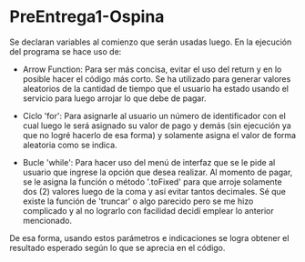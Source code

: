 # PreEntrega1-Ospina

Se declaran variables al comienzo que serán usadas luego. En la ejecución del programa se hace uso de:

- Arrow Function: Para ser más concisa, evitar el uso del return y en lo posible hacer el código más corto. Se ha utilizado para generar valores aleatorios de la cantidad de tiempo que el usuario ha estado usando el servicio para luego arrojar lo que debe de pagar.

- Ciclo 'for': Para asignarle al usuario un número de identificador con el cual luego le será asignado su valor de pago y demás (sin ejecución ya que no logré hacerlo de esa forma) y solamente asigna el valor de forma aleatoria como se indica.

- Bucle 'while': Para hacer uso del menú de interfaz que se le pide al usuario que ingrese la opción que desea realizar. Al momento de pagar, se le asigna la función o método '.toFixed' para que arroje solamente dos (2) valores luego de la coma y así evitar tantos decimales. Sé que existe la función de 'truncar' o algo parecido pero se me hizo complicado y al no lograrlo con facilidad decidí emplear lo anterior mencionado.

De esa forma, usando estos parámetros e indicaciones se logra obtener el resultado esperado según lo que se aprecia en el código.
